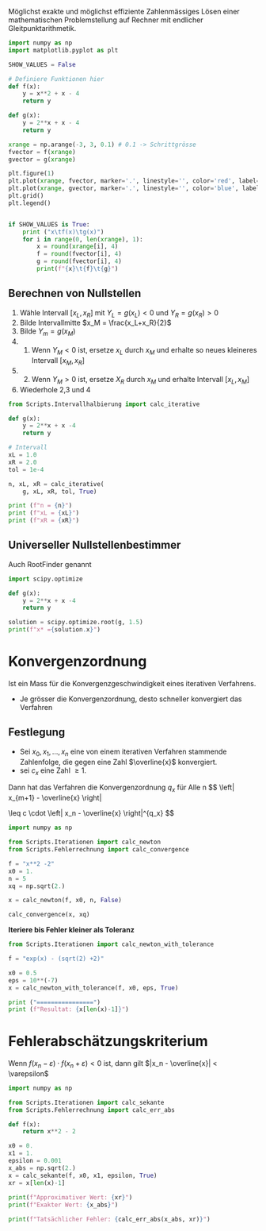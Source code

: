 Möglichst exakte und möglichst effiziente Zahlenmässiges Lösen einer mathematischen Problemstellung auf Rechner mit endlicher Gleitpunktarithmetik.


```python
import numpy as np
import matplotlib.pyplot as plt

SHOW_VALUES = False

# Definiere Funktionen hier
def f(x):
    y = x**2 + x - 4
    return y

def g(x):
    y = 2**x + x - 4
    return y

xrange = np.arange(-3, 3, 0.1) # 0.1 -> Schrittgrösse
fvector = f(xrange)
gvector = g(xrange)

plt.figure(1)
plt.plot(xrange, fvector, marker='.', linestyle='', color='red', label='f(x)')
plt.plot(xrange, gvector, marker='.', linestyle='', color='blue', label='g(x)')
plt.grid()
plt.legend()


if SHOW_VALUES is True:
    print ("x\tf(x)\tg(x)")
    for i in range(0, len(xrange), 1):
        x = round(xrange[i], 4)
        f = round(fvector[i], 4)
        g = round(fvector[i], 4)
        print(f"{x}\t{f}\t{g}")
```

## Berechnen von Nullstellen
1. Wähle Intervall $[x_L,x_R ]$ mit $Y_L = g(x_L) < 0$ und $Y_R = g(x_R) > 0$
2. Bilde Intervallmitte $x_M = \frac{x_L+x_R}{2}$
3. Bilde $Y_m = g(x_M)$
4. 1. Wenn $Y_M < 0$ ist, ersetze $x_L$ durch $x_M$ und erhalte so neues kleineres Intervall $[x_M, x_R]$
4. 2. Wenn $Y_M > 0$ ist, ersetze $X_R$ durch $x_M$ und erhalte Intervall $[x_L, x_M]$
5. Wiederhole 2,3 und 4

```python
from Scripts.Intervallhalbierung import calc_iterative

def g(x):
    y = 2**x + x -4
    return y

# Intervall
xL = 1.0
xR = 2.0
tol = 1e-4

n, xL, xR = calc_iterative(
    g, xL, xR, tol, True)

print (f"n = {n}")
print (f"xL = {xL}")
print (f"xR = {xR}")
```

## Universeller Nullstellenbestimmer
Auch RootFinder genannt

```python
import scipy.optimize

def g(x):
    y = 2**x + x -4
    return y

solution = scipy.optimize.root(g, 1.5)
print(f"x* ={solution.x}")
```

# Konvergenzordnung
Ist ein Mass für die Konvergenzgeschwindigkeit eines iterativen Verfahrens.
- Je grösser die Konvergenzordnung, desto schneller konvergiert das Verfahren

## Festlegung

- Sei $x_0, x_1, ..., x_n$ eine von einem iterativen Verfahren stammende Zahlenfolge, die gegen eine Zahl $\overline{x}$ konvergiert.
- sei $c_x$ eine Zahl $\geq 1$. 

Dann hat das Verfahren die Konvergenzordnung $q_x$ für Alle n
$$
\left|
x_{m+1} - \overline{x}
\right|

\leq
c
\cdot
\left|
x_n - \overline{x}
\right|^{q_x}
$$

```python
import numpy as np

from Scripts.Iterationen import calc_newton
from Scripts.Fehlerrechnung import calc_convergence

f = "x**2 -2"
x0 = 1.
n = 5
xq = np.sqrt(2.)

x = calc_newton(f, x0, n, False)

calc_convergence(x, xq)
```

**Iteriere bis Fehler kleiner als Toleranz**
```python
from Scripts.Iterationen import calc_newton_with_tolerance

f = "exp(x) - (sqrt(2) +2)"

x0 = 0.5
eps = 10**(-7)
x = calc_newton_with_tolerance(f, x0, eps, True)

print ("================")
print (f"Resultat: {x[len(x)-1]}")
```

# Fehlerabschätzungskriterium

Wenn $f(x_n - \varepsilon) \cdot f(x_n + \varepsilon) < 0$ ist, dann gilt $|x_n - \overline{x}| < \varepsilon$

```python
import numpy as np

from Scripts.Iterationen import calc_sekante
from Scripts.Fehlerrechnung import calc_err_abs

def f(x):
    return x**2 - 2

x0 = 0.
x1 = 1.
epsilon = 0.001
x_abs = np.sqrt(2.)
x = calc_sekante(f, x0, x1, epsilon, True)
xr = x[len(x)-1]
    
print(f"Approximativer Wert: {xr}")
print(f"Exakter Wert: {x_abs}")

print(f"Tatsächlicher Fehler: {calc_err_abs(x_abs, xr)}")
```
